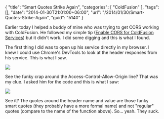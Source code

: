 {
	"title": "Smart Quotes Strike Again",
	"categories": [
		"ColdFusion"
	],
	"tags": [],
	"date": "2014-01-30T21:01:00+06:00",
	"url": "/2014/01/30/Smart-Quotes-Strike-Again",
	"guid": "5140"
}

<p>
Earlier today I helped a buddy of mine who was trying to get CORS working with ColdFusion. He followed my simple tip (<a href="http://www.raymondcamden.com/index.cfm/2012/10/17/Enable-CORS-for-ColdFusion-Services">Enable CORS for ColdFusion Services</a>) but it didn't work. I did some digging and this is what I found.
</p>
<!--more-->
<p>
The first thing I did was to open up his service directly in my browser. I knew I could use Chrome's DevTools to look at the header responses from his service. This is what I saw.
</p>

<p>
<img src="https://static.raymondcamden.com/images/shot14.png" />
</p>

<p>
See the funky crap around the Access-Control-Allow-Origin line? That was my clue. I asked him for the code and this is what I saw:
</p>

<p>
<img src="https://static.raymondcamden.com/images/shot24.png" />
</p>

<p>
See it? The quotes around the header name and value are those funky smart quotes (they probably have a more formal name) and not "regular" quotes (compare to the name of the function above). So... yeah. They suck.
</p>